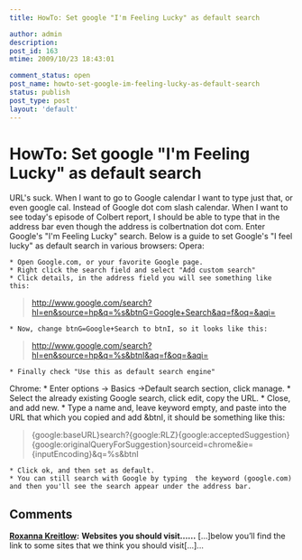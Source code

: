 ```yaml
---
title: HowTo: Set google "I'm Feeling Lucky" as default search

author: admin
description: 
post_id: 163
mtime: 2009/10/23 18:43:01

comment_status: open
post_name: howto-set-google-im-feeling-lucky-as-default-search
status: publish
post_type: post
layout: 'default'
---
```


# HowTo: Set google "I'm Feeling Lucky" as default search

URL's suck. When I want to go to Google calendar I want to type just that, or even google cal. Instead of Google dot com slash calendar. When I want to see today's episode of Colbert report, I should be able to type that in the address bar even though the address is colbertnation dot com. Enter Google's "I'm Feeling Lucky" search. Below is a guide to set Google's "I feel lucky" as default search in various browsers: Opera: 

	* Open Google.com, or your favorite Google page.
	* Right click the search field and select "Add custom search"
	* Click details, in the address field you will see something like this:

> http://www.google.com/search?hl=en&source=hp&q=%s&btnG=Google+Search&aq=f&oq=&aqi=

	* Now, change btnG=Google+Search to btnI, so it looks like this:

> http://www.google.com/search?hl=en&source=hp&q=%s&btnI&aq=f&oq=&aqi=

	* Finally check "Use this as default search engine"
Chrome: 
	* Enter options -> Basics ->Default search section, click manage.
	* Select the already existing Google search, click edit, copy the URL.
	* Close, and add new.
	* Type a name and, leave keyword empty, and paste into the URL that which you copied and add &btnI, it should be something like this:

> {google:baseURL}search?{google:RLZ}{google:acceptedSuggestion}{google:originalQueryForSuggestion}sourceid=chrome&ie={inputEncoding}&q=%s&btnI

	* Click ok, and then set as default.
	* You can still search with Google by typing  the keyword (google.com) and then you'll see the search appear under the address bar.

## Comments

**[Roxanna Kreitlow](#2863 "2012-03-08 03:05:47"):** **Websites you should visit......** [...]below you’ll find the link to some sites that we think you should visit[...]...

